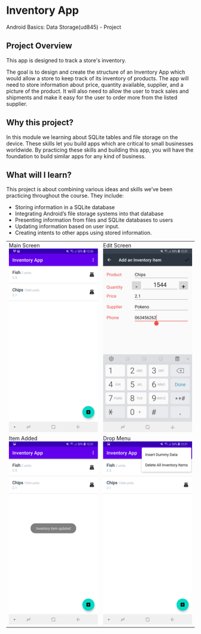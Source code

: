 # Inventory App
Android Basics: Data Storage(ud845) - Project

## Project Overview
This app is designed to track a store's inventory.

The goal is to design and create the structure of an Inventory App which would allow a store to keep track of its inventory of products. The app will need to store information about price, quantity available, supplier, and a picture of the product. It will also need to allow the user to track sales and shipments and make it easy for the user to order more from the listed supplier.

## Why this project?
In this module we learning about SQLite tables and file storage on the device. 
These skills let you build apps which are critical to small businesses worldwide. 
By practicing these skills and building this app, you will have the foundation to build similar apps for any kind of business.

## What will I learn?
This project is about combining various ideas and skills we’ve been practicing throughout the course. They include:

* Storing information in a SQLite database
* Integrating Android’s file storage systems into that database
* Presenting information from files and SQLite databases to users
* Updating information based on user input.
* Creating intents to other apps using stored information.

<table>
<tr>
<td>
Main Screen<br>
<img src =app/src/main/res/readmescreenshots/1.jpg>
</td>
<td>
Edit Screen<br>
<img src=app/src/main/res/readmescreenshots/2.jpg>
</td>
</tr>
<tr>
<td>
Item Added<br>
<img src=app/src/main/res/readmescreenshots/3.jpg>
</td>
<td>
Drop Menu<br>
<img src=app/src/main/res/readmescreenshots/4.jpg>
</td></tr></table>